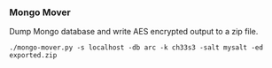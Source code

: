 ### Mongo Mover

Dump Mongo database and write AES encrypted output to a zip file.

`./mongo-mover.py -s localhost -db arc -k ch33s3 -salt mysalt -ed exported.zip`
